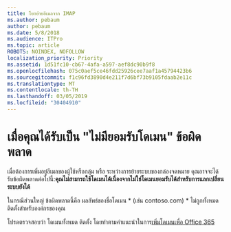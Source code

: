 ```yaml
---
title: โยกย้ายอีเมลจาก IMAP
ms.author: pebaum
author: pebaum
ms.date: 5/8/2018
ms.audience: ITPro
ms.topic: article
ROBOTS: NOINDEX, NOFOLLOW
localization_priority: Priority
ms.assetid: 1d51fc10-cb67-4afa-a597-aef8dc90b9f8
ms.openlocfilehash: 075c0aef5ce46fdd25926cee7aaf1a45794423b6
ms.sourcegitcommit: f1c96fd3890d4e211f7d6bf73b9105fdaab2e11c
ms.translationtype: MT
ms.contentlocale: th-TH
ms.lasthandoff: 03/05/2019
ms.locfileid: "30404910"
---
```

# <a name="when-you-get-a-not-an-accepted-domain-error"></a>เมื่อคุณได้รับเป็น "ไม่มียอมรับโดเมน" ข้อผิดพลาด

เมื่อต้องการเพิ่มอยู่อีเมลของผู้ใช้หรือกลุ่ม หรือ ระหว่างการย้ายระบบของกล่องจดหมาย คุณอาจจะได้รับข้อผิดพลาดต่อไปนี้:**คุณไม่สามารถใช้โดเมนได้เนื่องจากไม่ใช่โดเมนยอมรับได้สำหรับการแลกเปลี่ยนระบบยังได้**
  
ในกรณีส่วนใหญ่ ข้อผิดพลาดนี้คือ ผลลัพธ์ของชื่อโดเมน * (เช่น contoso.com) * ไม่ถูกทั้งหมดติดตั้งสำหรับองค์กรของคุณ 
  
โปรดตรวจสอบว่า โดเมนทั้งหมด ติดตั้ง โดยทำตามคำแนะนำในการ[เพิ่มโดเมนเพื่อ Office 365](https://support.office.com/article/6383f56d-3d09-4dcb-9b41-b5f5a5efd611)
  

